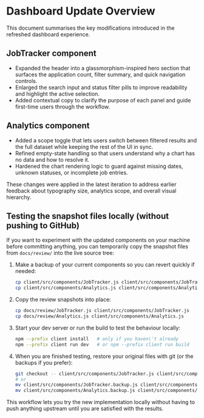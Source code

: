 # Dashboard Update Overview

This document summarises the key modifications introduced in the refreshed dashboard experience.

## JobTracker component
- Expanded the header into a glassmorphism-inspired hero section that surfaces the application count, filter summary, and quick navigation controls.
- Enlarged the search input and status filter pills to improve readability and highlight the active selection.
- Added contextual copy to clarify the purpose of each panel and guide first-time users through the workflow.

## Analytics component
- Added a scope toggle that lets users switch between filtered results and the full dataset while keeping the rest of the UI in sync.
- Refined empty-state handling so that users understand why a chart has no data and how to resolve it.
- Hardened the chart rendering logic to guard against missing dates, unknown statuses, or incomplete job entries.

These changes were applied in the latest iteration to address earlier feedback about typography size, analytics scope, and overall visual hierarchy.

## Testing the snapshot files locally (without pushing to GitHub)
If you want to experiment with the updated components on your machine before committing anything, you can temporarily copy the snapshot files from `docs/review/` into the live source tree:

1. Make a backup of your current components so you can revert quickly if needed:
   ```bash
   cp client/src/components/JobTracker.js client/src/components/JobTracker.backup.js
   cp client/src/components/Analytics.js client/src/components/Analytics.backup.js
   ```
2. Copy the review snapshots into place:
   ```bash
   cp docs/review/JobTracker.js client/src/components/JobTracker.js
   cp docs/review/Analytics.js client/src/components/Analytics.js
   ```
3. Start your dev server or run the build to test the behaviour locally:
   ```bash
   npm --prefix client install   # only if you haven\'t already
   npm --prefix client run dev   # or npm --prefix client run build
   ```
4. When you are finished testing, restore your original files with git (or the backups if you prefer):
   ```bash
   git checkout -- client/src/components/JobTracker.js client/src/components/Analytics.js
   # or
   mv client/src/components/JobTracker.backup.js client/src/components/JobTracker.js
   mv client/src/components/Analytics.backup.js client/src/components/Analytics.js
   ```

This workflow lets you try the new implementation locally without having to push anything upstream until you are satisfied with the results.
